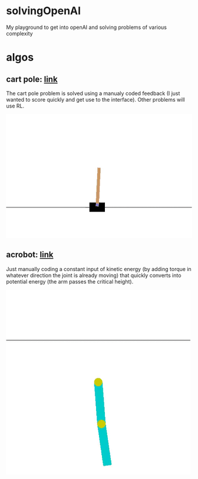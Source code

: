 # solvingOpenAI
My playground to get into openAI and solving problems of various complexity

# algos
## cart pole: [link](https://gym.openai.com/evaluations/eval_IXlw7hqTQ6G0wmZniffSQ)
The cart pole problem is solved using a manualy coded feedback (I just wanted to score quickly and get use to the interface). Other problems will use RL.

![Alt text](cartPole.gif?raw=true "cartPole-v1 episode 0")

## acrobot: [link](https://gym.openai.com/evaluations/eval_fLQE7XxWSoyRa7QVIb3SGw)
Just manually coding a constant input of kinetic energy (by adding torque in whatever direction the joint is already moving) that quickly converts into potential energy (the arm passes the critical height).

![Alt text](acrobot.gif?raw=true "acrobot-v1 episode 1")
